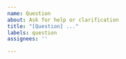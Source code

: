 ```yaml
---
name: Question
about: Ask for help or clarification
title: "[Question] ..."
labels: question
assignees: ''

---
```



